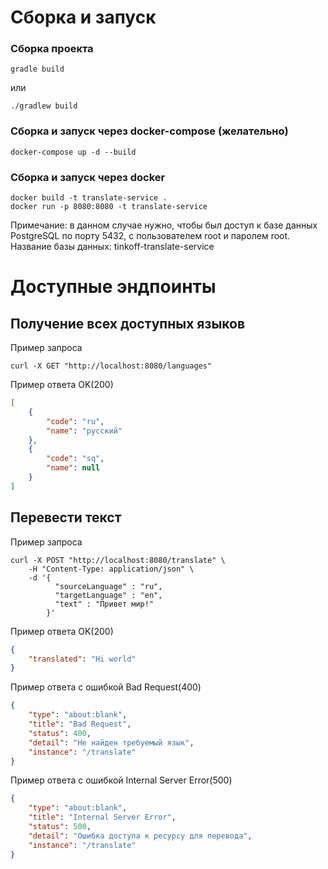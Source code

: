 # Сборка и запуск
### Сборка проекта
```
gradle build
```
или
```
./gradlew build
```
### Сборка и запуск через docker-compose (желательно)
```
docker-compose up -d --build
```
### Сборка и запуск через docker
```docker
docker build -t translate-service .
docker run -p 8080:8080 -t translate-service
```
Примечание: в данном случае нужно, чтобы был доступ к базе данных PostgreSQL по порту 5432, с пользователем root и паролем root. Название базы данных: tinkoff-translate-service
# Доступные эндпоинты
## Получение всех доступных языков

Пример запроса
```curl
curl -X GET "http://localhost:8080/languages"
```

Пример ответа OK(200)
```json
[
    {
        "code": "ru",
        "name": "русский"
    },
    {
        "code": "sq",
        "name": null
    }
]
```

## Перевести текст

Пример запроса
```curl
curl -X POST "http://localhost:8080/translate" \
    -H "Content-Type: application/json" \
    -d '{
          "sourceLanguage" : "ru",
          "targetLanguage" : "en",
          "text" : "Привет мир!"
        }'
```

Пример ответа OK(200)
```json
{
    "translated": "Hi world"
}
```
Пример ответа с ошибкой Bad Request(400)
```json
{
    "type": "about:blank",
    "title": "Bad Request",
    "status": 400,
    "detail": "Не найден требуемый язык",
    "instance": "/translate"
}
```
Пример ответа с ошибкой Internal Server Error(500)
```json
{
    "type": "about:blank",
    "title": "Internal Server Error",
    "status": 500,
    "detail": "Ошибка доступа к ресурсу для перевода",
    "instance": "/translate"
}
```
